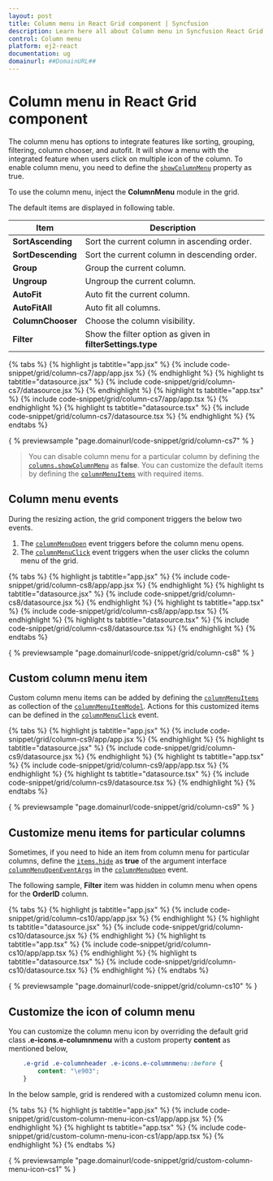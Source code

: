 ```yaml
---
layout: post
title: Column menu in React Grid component | Syncfusion
description: Learn here all about Column menu in Syncfusion React Grid component of Syncfusion Essential JS 2 and more.
control: Column menu 
platform: ej2-react
documentation: ug
domainurl: ##DomainURL##
---
```


# Column menu in React Grid component

The column menu has options to integrate features like sorting, grouping, filtering, column chooser, and autofit.
It will show a menu with the integrated feature when users click on multiple icon of the column.
To enable column menu, you need to define the [`showColumnMenu`](https://ej2.syncfusion.com/angular/documentation/api/grid/#showcolumnmenu) property as true.

To use the column menu, inject the **ColumnMenu** module in the grid.

The default items are displayed in following table.

| Item | Description |
|-----|-----|
| **SortAscending** | Sort the current column in ascending order. |
| **SortDescending** | Sort the current column in descending order. |
| **Group** | Group the current column. |
| **Ungroup** | Ungroup the current column. |
| **AutoFit** | Auto fit the current column. |
| **AutoFitAll** | Auto fit all columns. |
| **ColumnChooser** | Choose the column visibility. |
| **Filter** | Show the filter option as given in **filterSettings.type** |

{% tabs %}
{% highlight js tabtitle="app.jsx" %}
{% include code-snippet/grid/column-cs7/app/app.jsx %}
{% endhighlight %}
{% highlight ts tabtitle="datasource.jsx" %}
{% include code-snippet/grid/column-cs7/datasource.jsx %}
{% endhighlight %}
{% highlight ts tabtitle="app.tsx" %}
{% include code-snippet/grid/column-cs7/app/app.tsx %}
{% endhighlight %}
{% highlight ts tabtitle="datasource.tsx" %}
{% include code-snippet/grid/column-cs7/datasource.tsx %}
{% endhighlight %}
{% endtabs %}

{ % previewsample "page.domainurl/code-snippet/grid/column-cs7" % }

> You can disable column menu for a particular column by defining the [`columns.showColumnMenu`](https://ej2.syncfusion.com/angular/documentation/api/grid/column/#showcolumnmenu) as **false**.
> You can customize the default items by defining the
[`columnMenuItems`](https://ej2.syncfusion.com/angular/documentation/api/grid/#columnmenuitems) with required items.

## Column menu events

During the resizing action, the grid component triggers the below two events.

1. The [`columnMenuOpen`](https://ej2.syncfusion.com/angular/documentation/api/grid/#columnmenuopen) event triggers before the column menu opens.
2. The [`columnMenuClick`](https://ej2.syncfusion.com/angular/documentation/api/grid/#columnmenuclick) event triggers when the user clicks the column menu of the grid.

{% tabs %}
{% highlight js tabtitle="app.jsx" %}
{% include code-snippet/grid/column-cs8/app/app.jsx %}
{% endhighlight %}
{% highlight ts tabtitle="datasource.jsx" %}
{% include code-snippet/grid/column-cs8/datasource.jsx %}
{% endhighlight %}
{% highlight ts tabtitle="app.tsx" %}
{% include code-snippet/grid/column-cs8/app/app.tsx %}
{% endhighlight %}
{% highlight ts tabtitle="datasource.tsx" %}
{% include code-snippet/grid/column-cs8/datasource.tsx %}
{% endhighlight %}
{% endtabs %}

{ % previewsample "page.domainurl/code-snippet/grid/column-cs8" % }

## Custom column menu item

Custom column menu items can be added by defining the [`columnMenuItems`](https://ej2.syncfusion.com/angular/documentation/api/grid/#columnmenuitems) as collection of the [`columnMenuItemModel`](https://ej2.syncfusion.com/angular/documentation/api/grid/columnMenuItemModel).
Actions for this customized items can be defined in the [`columnMenuClick`](https://ej2.syncfusion.com/angular/documentation/api/grid/#columnmenuclick) event.

{% tabs %}
{% highlight js tabtitle="app.jsx" %}
{% include code-snippet/grid/column-cs9/app/app.jsx %}
{% endhighlight %}
{% highlight ts tabtitle="datasource.jsx" %}
{% include code-snippet/grid/column-cs9/datasource.jsx %}
{% endhighlight %}
{% highlight ts tabtitle="app.tsx" %}
{% include code-snippet/grid/column-cs9/app/app.tsx %}
{% endhighlight %}
{% highlight ts tabtitle="datasource.tsx" %}
{% include code-snippet/grid/column-cs9/datasource.tsx %}
{% endhighlight %}
{% endtabs %}

{ % previewsample "page.domainurl/code-snippet/grid/column-cs9" % }

## Customize menu items for particular columns

Sometimes, if you need to hide an item from column menu for particular columns, define the [`items.hide`](https://ej2.syncfusion.com/angular/documentation/api/grid/columnMenuItemModel/#items) as **true** of the argument interface [`columnMenuOpenEventArgs`](https://ej2.syncfusion.com/angular/documentation/api/grid/columnMenuOpenEventArgs) in the [`columnMenuOpen`](https://ej2.syncfusion.com/angular/documentation/api/grid/#columnmenuopen) event.

The following sample, **Filter** item was hidden in column menu when opens for the **OrderID** column.

{% tabs %}
{% highlight js tabtitle="app.jsx" %}
{% include code-snippet/grid/column-cs10/app/app.jsx %}
{% endhighlight %}
{% highlight ts tabtitle="datasource.jsx" %}
{% include code-snippet/grid/column-cs10/datasource.jsx %}
{% endhighlight %}
{% highlight ts tabtitle="app.tsx" %}
{% include code-snippet/grid/column-cs10/app/app.tsx %}
{% endhighlight %}
{% highlight ts tabtitle="datasource.tsx" %}
{% include code-snippet/grid/column-cs10/datasource.tsx %}
{% endhighlight %}
{% endtabs %}

{ % previewsample "page.domainurl/code-snippet/grid/column-cs10" % }

## Customize the icon of column menu

You can customize the column menu icon by overriding the default grid class **.e-icons.e-columnmenu** with a custom property **content** as mentioned below,

```css
    .e-grid .e-columnheader .e-icons.e-columnmenu::before {
        content: "\e903";
    }
```

In the below sample, grid is rendered with a customized column menu icon.

{% tabs %}
{% highlight js tabtitle="app.jsx" %}
{% include code-snippet/grid/custom-column-menu-icon-cs1/app/app.jsx %}
{% endhighlight %}
{% highlight ts tabtitle="app.tsx" %}
{% include code-snippet/grid/custom-column-menu-icon-cs1/app/app.tsx %}
{% endhighlight %}
{% endtabs %}

{ % previewsample "page.domainurl/code-snippet/grid/custom-column-menu-icon-cs1" % }